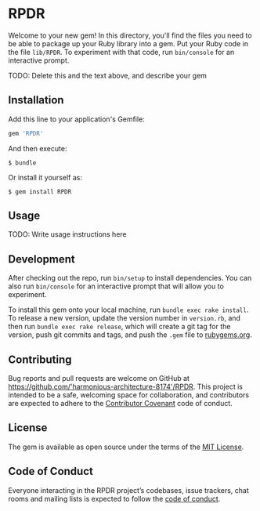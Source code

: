 # RPDR

Welcome to your new gem! In this directory, you'll find the files you need to be able to package up your Ruby library into a gem. Put your Ruby code in the file `lib/RPDR`. To experiment with that code, run `bin/console` for an interactive prompt.

TODO: Delete this and the text above, and describe your gem

## Installation

Add this line to your application's Gemfile:

```ruby
gem 'RPDR'
```

And then execute:

    $ bundle

Or install it yourself as:

    $ gem install RPDR

## Usage

TODO: Write usage instructions here

## Development

After checking out the repo, run `bin/setup` to install dependencies. You can also run `bin/console` for an interactive prompt that will allow you to experiment.

To install this gem onto your local machine, run `bundle exec rake install`. To release a new version, update the version number in `version.rb`, and then run `bundle exec rake release`, which will create a git tag for the version, push git commits and tags, and push the `.gem` file to [rubygems.org](https://rubygems.org).

## Contributing

Bug reports and pull requests are welcome on GitHub at https://github.com/'harmonious-architecture-8174'/RPDR. This project is intended to be a safe, welcoming space for collaboration, and contributors are expected to adhere to the [Contributor Covenant](http://contributor-covenant.org) code of conduct.

## License

The gem is available as open source under the terms of the [MIT License](https://opensource.org/licenses/MIT).

## Code of Conduct

Everyone interacting in the RPDR project’s codebases, issue trackers, chat rooms and mailing lists is expected to follow the [code of conduct](https://github.com/'harmonious-architecture-8174'/RPDR/blob/master/CODE_OF_CONDUCT.md).
